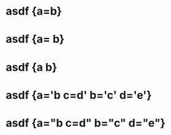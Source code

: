 # asdf {a=b}

# asdf {a= b}

# asdf {a b}

# asdf {a='b c=d' b='c' d='e'}

# asdf {a="b c=d" b="c" d="e"}